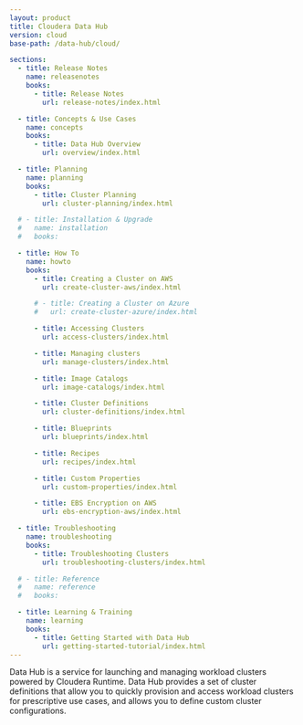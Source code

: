 ```yaml
---
layout: product
title: Cloudera Data Hub
version: cloud
base-path: /data-hub/cloud/

sections:
  - title: Release Notes
    name: releasenotes
    books:
      - title: Release Notes
        url: release-notes/index.html

  - title: Concepts & Use Cases
    name: concepts
    books:
      - title: Data Hub Overview
        url: overview/index.html

  - title: Planning
    name: planning
    books:
      - title: Cluster Planning
        url: cluster-planning/index.html

  # - title: Installation & Upgrade
  #   name: installation
  #   books:

  - title: How To
    name: howto
    books:
      - title: Creating a Cluster on AWS
        url: create-cluster-aws/index.html

      # - title: Creating a Cluster on Azure
      #   url: create-cluster-azure/index.html

      - title: Accessing Clusters
        url: access-clusters/index.html

      - title: Managing clusters
        url: manage-clusters/index.html

      - title: Image Catalogs
        url: image-catalogs/index.html

      - title: Cluster Definitions
        url: cluster-definitions/index.html

      - title: Blueprints
        url: blueprints/index.html

      - title: Recipes
        url: recipes/index.html

      - title: Custom Properties
        url: custom-properties/index.html

      - title: EBS Encryption on AWS
        url: ebs-encryption-aws/index.html

  - title: Troubleshooting
    name: troubleshooting
    books:
      - title: Troubleshooting Clusters
        url: troubleshooting-clusters/index.html

  # - title: Reference
  #   name: reference
  #   books:

  - title: Learning & Training
    name: learning
    books:
      - title: Getting Started with Data Hub
        url: getting-started-tutorial/index.html
---
```

Data Hub is a service for launching and managing workload clusters
powered by Cloudera Runtime. Data Hub provides a set of cluster
definitions that allow you to quickly provision and access workload
clusters for prescriptive use cases, and allows you to define custom
cluster configurations.
